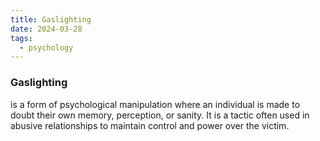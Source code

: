 ```yaml
---
title: Gaslighting
date: 2024-03-28
tags:
  - psychology
---
```

### Gaslighting 
is a form of psychological manipulation where an individual is made to doubt their own memory, perception, or sanity. It is a tactic often used in abusive relationships to maintain control and power over the victim.